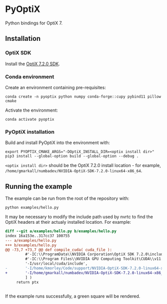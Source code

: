 # PyOptiX

Python bindings for OptiX 7.

## Installation

### OptiX SDK

Install the [OptiX 7.2.0
SDK](https://developer.nvidia.com/optix/downloads/7.2.0/linux64).


### Conda environment

Create an environment containing pre-requisites:

```
conda create -n pyoptix python numpy conda-forge::cupy pybind11 pillow cmake
```

Activate the environment:

```
conda activate pyoptix
```

### PyOptiX installation

Build and install PyOptiX into the environment with:

```
export PYOPTIX_CMAKE_ARGS="-DOptiX_INSTALL_DIR=<optix install dir>"
pip3 install --global-option build --global-option --debug .
```

`<optix install dir>` should be the OptiX 7.2.0 install location - for example,
`/home/gmarkall/numbadev/NVIDIA-OptiX-SDK-7.2.0-linux64-x86_64`.


## Running the example

The example can be run from the root of the repository with:

```
python examples/hello.py
```

It may be necessary to modify the include path used by nvrtc to find the OptiX
headers at their actualy installed location. For example:

```diff
diff --git a/examples/hello.py b/examples/hello.py
index 16a153e..317cc37 100755
--- a/examples/hello.py
+++ b/examples/hello.py
@@ -73,7 +73,7 @@ def compile_cuda( cuda_file ):
         #'-IC:\\ProgramData\\NVIDIA Corporation\OptiX SDK 7.2.0\include',
         #'-IC:\\Program Files\\NVIDIA GPU Computing Toolkit\CUDA\\v11.1\include'
         '-I/usr/local/cuda/include',
-        '-I/home/kmorley/Code/support/NVIDIA-OptiX-SDK-7.2.0-linux64-x86_64/include/'
+        '-I/home/gmarkall/numbadev/NVIDIA-OptiX-SDK-7.2.0-linux64-x86_64/include/'
         ] )
     return ptx
 
```

If the example runs successfully, a green square will be rendered.
